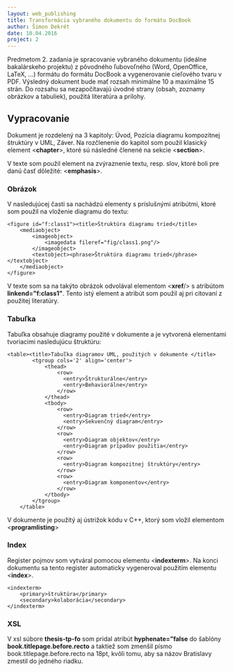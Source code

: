 ```yaml
---
layout: web_publishing
title: Transformácia vybraného dokumentu do formátu DocBook
author: Šimon Dekrét
date: 10.04.2016
project: 2
---
```


Predmetom 2. zadania je spracovanie vybraného dokumentu (ideálne bakalárskeho projektu) z pôvodného ľubovoľného (Word, OpenOffice, LaTeX, …) formátu do formátu DocBook a vygenerovanie cieľového tvaru v PDF. Výsledný dokument bude mať rozsah minimálne 10 a maximálne 15 strán. Do rozsahu sa nezapočítavajú úvodné strany (obsah, zoznamy obrázkov a tabuliek), použitá literatúra a prílohy.


## Vypracovanie

Dokument je rozdelený na 3 kapitoly: Úvod, Pozícia diagramu kompozitnej štruktúry v UML, Záver. Na rozčlenenie do kapitol som použil klasický element <**chapter**>, ktoré sú následné členené na sekcie <**section**>.

V texte som použil element na zvýraznenie textu, resp. slov, ktoré boli pre danú časť dôležité: <**emphasis**>.

### Obrázok

V nasledujúcej časti sa nachádzú elementy s príslušnými atribútmi, ktoré som použil na vloženie diagramu do textu:

    <figure id="f:class1"><title>Štruktúra diagramu tried</title>
		<mediaobject>
			<imageobject>
				<imagedata fileref="fig/class1.png"/>
			</imageobject>
			<textobject><phrase>Štruktúra diagramu tried</phrase></textobject>
		</mediaobject>
	</figure>

V texte som sa na takýto obrázok odvolával elementom <**xref**/> s atribútom **linkend="f:class1"**. Tento istý element a atribút som použil aj pri citovaní z použitej literatúry.

### Tabuľka

Tabuľka obsahuje diagramy použité v dokumente a je vytvorená elementami tvoriacimi nasledujúcu štruktúru:

    <table><title>Tabuľka diagramov UML, použitých v dokumente </title>
			<tgroup cols='2' align='center'>
				<thead>
					<row>
					  <entry>Štrukturálne</entry>
					  <entry>Behaviorálne</entry>
					</row>
				</thead>
				<tbody>
					<row>
					  <entry>Diagram tried</entry>
					  <entry>Sekvenčný diagram</entry>
					</row>
					<row>
					  <entry>Diagram objektov</entry>
					  <entry>Diagram prípadov použitia</entry>
					</row>
					<row> 
					  <entry>Diagram kompozitnej štruktúry</entry>
					</row>
					<row>
					  <entry>Diagram komponentov</entry>
					</row>
				</tbody>
			</tgroup>
		</table>


V dokumente je použitý aj ústrižok kódu v C++, ktorý som vložil elementom <**programlisting**>

### Index

Register pojmov som vytváral pomocou elementu <**indexterm**>. Na konci dokumentu sa tento register automaticky vygeneroval použitím elementu <**index**>.

    <indexterm>
    	<primary>štruktúra</primary>
    	<secondary>kolaborácia</secondary>
    </indexterm>
  
### XSL

V xsl súbore **thesis-tp-fo** som pridal atribút **hyphenate=”false** do šablóny **book.titlepage.before.recto** a taktiež som zmenšil písmo book.titlepage.before.recto na 18pt, kvôli tomu, aby sa názov Bratislavy zmestil do jedného riadku.
